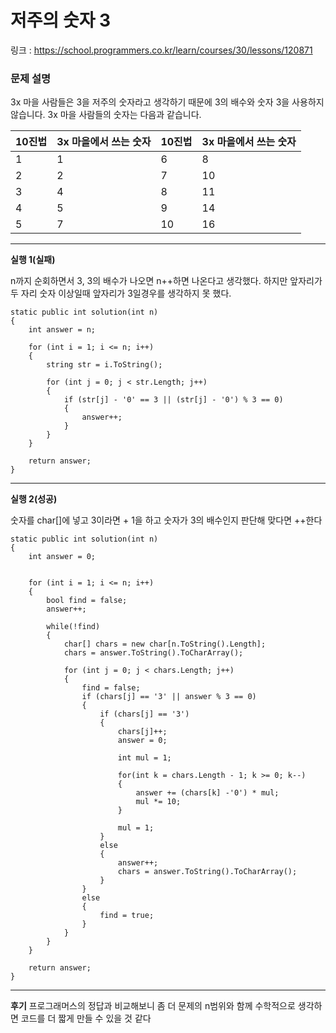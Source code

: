 ﻿# 저주의 숫자 3

링크 : https://school.programmers.co.kr/learn/courses/30/lessons/120871


### 문제 설명

3x 마을 사람들은 3을 저주의 숫자라고 생각하기 때문에 3의 배수와 숫자 3을 사용하지 않습니다. 3x 마을 사람들의 숫자는 다음과 같습니다.

|10진법|3x 마을에서 쓰는 숫자|10진법|3x 마을에서 쓰는 숫자|
|---|---|---|---|
|1|1|6|8|
|2|2|7|10|
|3|4|8|11|
|4|5|9|14|
|5|7|10|16|

--------------------
**실행 1(실패)**

n까지 순회하면서 3, 3의 배수가 나오면 n++하면 나온다고 생각했다.
하지만 앞자리가 두 자리 숫자 이상일때 앞자리가 3일경우를 생각하지 못 했다.

```
static public int solution(int n)
{
    int answer = n;

    for (int i = 1; i <= n; i++)
    {
        string str = i.ToString();

        for (int j = 0; j < str.Length; j++)
        {
            if (str[j] - '0' == 3 || (str[j] - '0') % 3 == 0)
            {
                answer++;
            }
        }
    }

    return answer;
} 
```

---
**실행 2(성공)**

숫자를 char[]에 넣고 3이라면 + 1을 하고 숫자가 3의 배수인지 판단해 맞다면 ++한다 

```
static public int solution(int n)
{
    int answer = 0;
   

    for (int i = 1; i <= n; i++)
    {
        bool find = false;
        answer++;

        while(!find)
        {
            char[] chars = new char[n.ToString().Length];
            chars = answer.ToString().ToCharArray();

            for (int j = 0; j < chars.Length; j++)
            {
                find = false;
                if (chars[j] == '3' || answer % 3 == 0)
                {
                    if (chars[j] == '3')
                    {
                        chars[j]++;
                        answer = 0;

                        int mul = 1;

                        for(int k = chars.Length - 1; k >= 0; k--)
                        {
                            answer += (chars[k] -'0') * mul;
                            mul *= 10;
                        }

                        mul = 1;
                    }
                    else
                    {
                        answer++;
                        chars = answer.ToString().ToCharArray();
                    }
                }
                else
                {
                    find = true;
                }
            }
        }
    }

    return answer;
}
```

---
**후기**
프로그래머스의 정답과 비교해보니 좀 더 문제의 n범위와 함께 수학적으로 생각하면 코드를 더 짧게 만들 수 있을 것 같다 